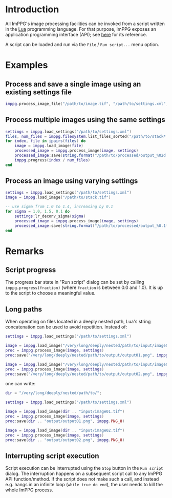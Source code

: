 # Introduction

All ImPPG's image processing facilities can be invoked from a script written in the [Lua](https://www.lua.org/docs.html) programming language. For that purpose, ImPPG exposes an application programming interface (API); see [here](doc/scripting/api_reference.md) for its reference.

A script can be loaded and run via the `File` / `Run script...` menu option.

# Examples

## Process and save a single image using an existing settings file

```Lua
imppg.process_image_file("/path/to/image.tif", "/path/to/settings.xml", "/path/to/output.png", imppg.PNG_8)
```

## Process multiple images using the same settings

```Lua
settings = imppg.load_settings("/path/to/settings.xml")
files, num_files = imppg.filesystem.list_files_sorted("/path/to/stack*.tif")
for index, file in ipairs(files) do
    image = imppg.load_image(file)
    processed_image = imppg.process_image(image, settings)
    processed_image:save(string.format("/path/to/processed/output_%02d.png", index), imppg.PNG_8)
    imppg.progress(index / num_files)
end
```

## Process an image using varying settings

```Lua
settings = imppg.load_settings("/path/to/settings.xml")
image = imppg.load_image("/path/to/stack.tif")

-- use sigma from 1.0 to 1.4, increasing by 0.1
for sigma = 1.0, 1.5, 0.1 do
    settings:lr_deconv_sigma(sigma)
    processed_image = imppg.process_image(image, settings)
    processed_image:save(string.format("/path/to/processed/output_%0.1f.png", sigma), imppg.PNG_8)
end
```

# Remarks


## Script progress

The progress bar state in "Run script" dialog can be set by calling `imppg.progress(fraction)` (where `fraction` is between 0.0 and 1.0). It is up to the script to choose a meaningful value.

## Long paths

When operating on files located in a deeply nested path, Lua's string concatenation can be used to avoid repetition. Instead of:

```Lua
settings = imppg.load_settings("/path/to/settings.xml")

image = imppg.load_image("/very/long/deeply/nested/path/to/input/image01.tif")
proc = imppg.process_image(image, settings)
proc:save("/very/long/deeply/nested/path/to/output/output01.png", imppg.PNG_8)

image = imppg.load_image("/very/long/deeply/nested/path/to/input/image02.tif")
proc = imppg.process_image(image, settings)
proc:save("/very/long/deeply/nested/path/to/output/output02.png", imppg.PNG_8)
```

one can write:

```Lua
dir = "/very/long/deeply/nested/path/to/";

settings = imppg.load_settings("/path/to/settings.xml")

image = imppg.load_image(dir .. "input/image01.tif")
proc = imppg.process_image(image, settings)
proc:save(dir .. "output/output01.png", imppg.PNG_8)

image = imppg.load_image(dir .. "input/image02.tif")
proc = imppg.process_image(image, settings)
proc:save(dir .. "output/output02.png", imppg.PNG_8)
```

## Interrupting script execution

Script execution can be interrupted using the `Stop` button in the `Run script` dialog. The interruption happens on a subsequent script call to any ImPPG API function/method. If the script does not make such a call, and instead e.g. hangs in an infinite loop (`while true do end`), the user needs to kill the whole ImPPG process.